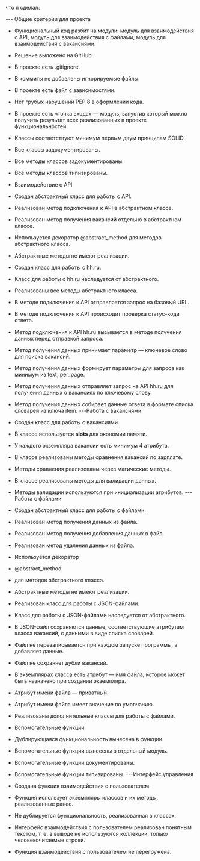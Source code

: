 что я сделал:

--- Общие критерии для проекта

- Функциональный код разбит на модули: модуль для взаимодействия с API, модуль для взаимодействия с файлами, модуль для взаимодействия с вакансиями.
- Решение выложено на GitHub.
- В проекте есть .gitignore
- В коммиты не добавлены игнорируемые файлы.
- В проекте есть файл с зависимостями.
- Нет грубых нарушений PEP 8 в оформлении кода.
- В проекте есть «точка входа» — модуль, запустив который можно получить результат всех реализованных в проекте функциональностей.
- Классы соответствуют минимум первым двум принципам SOLID.
- Все классы задокументированы.
- Все методы классов задокументированы.
- Все методы классов типизированы.
- Взаимодействие с API
- Создан абстрактный класс для работы с API.
- Реализован метод подключения к API в абстрактном классе.
- Реализован метод получения вакансий отдельно в абстрактном классе.
- Используется декоратор @abstract_method для методов абстрактного класса.
- Абстрактные методы не имеют реализации.
- Создан класс для работы с hh.ru.
- Класс для работы с hh.ru наследуется от абстрактного.
- Реализованы все методы абстрактного класса.
- В методе подключения к API отправляется запрос на базовый URL.
- В методе подключения к API происходит проверка статус-кода ответа.
- Метод подключения к API hh.ru вызывается в методе получения данных перед отправкой запроса.
- Метод получения данных принимает параметр — ключевое слово для поиска вакансий.
- Метод получения данных формирует параметры для запроса как минимум из text, per_page.
- Метод получения данных отправляет запрос на API hh.ru для получения данных о вакансиях по ключевому слову.
- Метод получения данных собирает данные ответа в формате списка словарей из ключа item.
---Работа с вакансиями
- Создан класс для работы с вакансиями.
- В классе используется __slots__ для экономии памяти.
- У каждого экземпляра вакансии есть минимум 4 атрибута.
- В классе реализованы методы сравнения вакансий по зарплате.
- Методы сравнения реализованы через магические методы.
- В классе реализованы методы для валидации данных.

- Методы валидации используются при инициализации атрибутов.
---Работа с файлами
- Создан абстрактный класс для работы с файлами.
- Реализован метод получения данных из файла.
- Реализован метод получения добавления данных в файл.
- Реализован метод удаления данных из файла.
- Используется декоратор 
- @abstract_method
- для методов абстрактного класса.
- Абстрактные методы не имеют реализации.
- Реализован класс для работы с JSON-файлами.
- Класс для работы с JSON-файлами наследуется от абстрактного.
- В JSON-файл сохраняются данные, соответствующие атрибутам класса вакансий, с данными в виде списка словарей.
- Файл не перезаписывается при каждом запуске программы, а добавляет данные.
- Файл не сохраняет дубли вакансий.
- В экземплярах класса есть атрибут — имя файла, которое может быть назначено при создании экземпляра.
- Атрибут имени файла — приватный.
- Атрибут имени файла имеет значение по умолчанию.
- Реализованы дополнительные классы для работы с файлами.
- Вспомогательные функции
- Дублирующаяся функциональность вынесена в функции.
- Вспомогательные функции вынесены в отдельный модуль.
- Вспомогательные функции документированы.
- Вспомогательные функции типизированы.
   ---Интерфейс управления
- Создана функция взаимодействия с пользователем.
- Функция использует экземпляры классов и их методы, реализованные ранее.
- Не дублируется функциональность, реализованная в классах.
- Интерфейс взаимодействия с пользователем реализован понятным текстом, т. е. в выводе не используются коллекции, только человекочитаемые строки.
- Функция взаимодействия с пользователем не перегружена.

